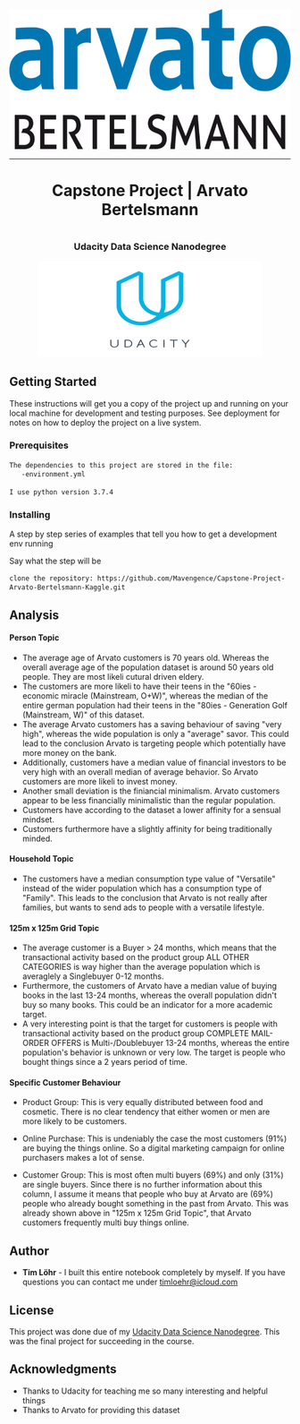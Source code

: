  <div style="border-bottom:none;">
<div align="center">
<img src="img/logo.png" width="700" height="250">
<hr>
<h1>Capstone Project | Arvato Bertelsmann<h1>
<h3>Udacity Data Science Nanodegree</h3>
<img src="img/Udacity_logo.png" width="400" height="170">

</div>
</div>

## Getting Started

These instructions will get you a copy of the project up and running on your local machine for development and testing purposes. See deployment for notes on how to deploy the project on a live system.

### Prerequisites

```
The dependencies to this project are stored in the file:
   -environment.yml

I use python version 3.7.4
```

### Installing

A step by step series of examples that tell you how to get a development env running

Say what the step will be

```
clone the repository: https://github.com/Mavengence/Capstone-Project-Arvato-Bertelsmann-Kaggle.git
```

## Analysis

#### Person Topic
* The average age of Arvato customers is 70 years old. Whereas the overall average age of the population dataset is around 50 years old people. They are most likeli cutural driven eldery.
* The customers are more likeli to have their teens in the "60ies - economic miracle (Mainstream, O+W)", whereas the median of the entire german population had their teens in the "80ies - Generation Golf (Mainstream, W)" of this dataset.
* The average Arvato customers has a saving behaviour of saving "very high", whereas the wide population is only a "average" savor. This could lead to the conclusion Arvato is targeting people which potentially have more money on the bank.
* Additionally, customers have a median value of financial investors to be very high with an overall median of average behavior. So Arvato customers are more likeli to invest money.
* Another small deviation is the finiancial minimalism. Arvato customers appear to be less financially minimalistic than the regular population.
* Customers have according to the dataset a lower affinity for a sensual mindset.
* Customers furthermore have a slightly affinity for being traditionally minded.
#### Household Topic
* The customers have a median consumption type value of "Versatile" instead of the wider population which has a consumption type of "Family". This leads to the conclusion that Arvato is not really after families, but wants to send ads to people with a versatile lifestyle.
#### 125m x 125m Grid Topic
* The average customer is a Buyer > 24 months, which means that the transactional activity based on the product group ALL OTHER CATEGORIES is way higher than the average population which is averaglely a Singlebuyer 0-12 months.
* Furthermore, the customers of Arvato have a median value of buying books in the last 13-24 months, whereas the overall population didn't buy so many books. This could be an indicator for a more academic target.
* A very interesting point is that the target for customers is people with transactional activity based on the product group COMPLETE MAIL-ORDER OFFERS is Multi-/Doublebuyer 13-24 months, whereas the entire population's behavior is unknown or very low. The target is people who bought things since a 2 years period of time.

#### Specific Customer Behaviour
* Product Group: This is very equally distributed between food and cosmetic. There is no clear tendency that either women or men are more likely to be customers.

* Online Purchase: This is undeniably the case the most customers (91%) are buying the things online. So a digital marketing campaign for online purchasers makes a lot of sense.

* Customer Group: This is most often multi buyers (69%) and only (31%) are single buyers. Since there is no further information about this column, I assume it means that people who buy at Arvato are (69%) people who already bought something in the past from Arvato. This was already shown above in "125m x 125m Grid Topic", that Arvato customers frequently multi buy things online.

## Author

* **Tim Löhr** - I built this entire notebook completely by myself. If you have questions you can contact me under timloehr@icloud.com

## License

This project was done due of my [Udacity Data Science Nanodegree](www.udacity.com). This was the final project for succeeding in the course.

## Acknowledgments

* Thanks to Udacity for teaching me so many interesting and helpful things
* Thanks to Arvato for providing this dataset
